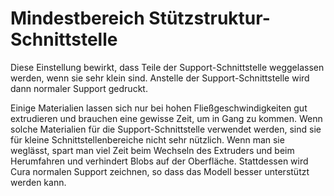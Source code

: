 Mindestbereich Stützstruktur-Schnittstelle
====
Diese Einstellung bewirkt, dass Teile der Support-Schnittstelle weggelassen werden, wenn sie sehr klein sind. Anstelle der Support-Schnittstelle wird dann normaler Support gedruckt.

Einige Materialien lassen sich nur bei hohen Fließgeschwindigkeiten gut extrudieren und brauchen eine gewisse Zeit, um in Gang zu kommen. Wenn solche Materialien für die Support-Schnittstelle verwendet werden, sind sie für kleine Schnittstellenbereiche nicht sehr nützlich. Wenn man sie weglässt, spart man viel Zeit beim Wechseln des Extruders und beim Herumfahren und verhindert Blobs auf der Oberfläche. Stattdessen wird Cura normalen Support zeichnen, so dass das Modell besser unterstützt werden kann.